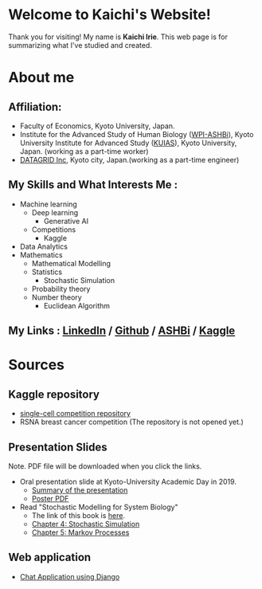 # Welcome to Kaichi's Website!
 Thank you for visiting! My name is **Kaichi Irie**. This web page is for summarizing what I've studied and created.
# About me
## Affiliation:
* Faculty of Economics, Kyoto University, Japan.
* Institute for the Advanced Study of Human Biology ([WPI-ASHBi](https://ashbi.kyoto-u.ac.jp/)), Kyoto University Institute for Advanced Study ([KUIAS](https://kuias.kyoto-u.ac.jp/e/)), Kyoto University, Japan. (working as a part-time worker)
* [DATAGRID Inc](https://datagrid.co.jp/), Kyoto city, Japan.(working as a part-time engineer)


## My Skills and What Interests Me :
* Machine learning
  * Deep learning
    * Generative AI
  * Competitions
    * Kaggle
* Data Analytics
* Mathematics
  * Mathematical Modelling
  * Statistics
    * Stochastic Simulation
  * Probability theory
  * Number theory
    * Euclidean Algorithm




## My Links : [LinkedIn](https://www.linkedin.com/in/%E6%B5%B7%E5%9C%B0-%E5%85%A5%E6%B1%9F-ab397a259/) / [Github](https://github.com/Kaichi-Irie) / [ASHBi](https://sites.google.com/site/seirin711lee/home) / [Kaggle](https://www.kaggle.com/garudakai)



# Sources
## Kaggle repository
* [single-cell competition repository](https://github.com/Kaichi-Irie/single-cell-competition)
* RSNA breast cancer competition (The repository is not opened yet.)

## Presentation Slides
Note. PDF file will be downloaded when you click the links.
* Oral presentation slide at Kyoto-University Academic Day in 2019.
  * [Summary of the presentation](https://research.kyoto-u.ac.jp/academic-day/a2019/a2019-p035/)
  * [Poster PDF](https://repository.kulib.kyoto-u.ac.jp/dspace/bitstream/2433/244434/1/2019_35_poster.pdf)
* Read "Stochastic Modelling for System Biology"
  * The link of this book is [here](https://www.routledge.com/Stochastic-Modelling-for-Systems-Biology-Third-Edition/Wilkinson/p/book/9780367656935).
  * [Chapter 4: Stochastic Simulation](presentation-slides/20221219-b-seminar/20230120-b-seminar-slides-Irie.pdf)
  * [Chapter 5: Markov Processes](presentation-slides/20230120-b-seminar/20230120-b-seminar-slides-Irie.pdf)


## Web application
* [Chat Application using Django](https://github.com/AkaDeMiA-Kyoto/intern_chat_app/tree/Kaichi-Irie)
